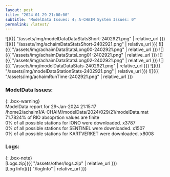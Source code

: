 ```yaml
---
layout: post
title: "2024-01-29 21:00:00"
subtitle: "ModelData Issues: 4; A-CHAIM System Issues: 0"
permalink: /latest/
---
```


![]({{ "/assets/img/modelDataDataStatsShort-2402921.png" | relative_url }})
![]({{ "/assets/img/achaimDataStatsShort-2402921.png" | relative_url }})
![]({{ "/assets/img/achaimDataStatsLong00-2402921.png" | relative_url }})
![]({{ "/assets/img/achaimDataStatsLong01-2402921.png" | relative_url }})
![]({{ "/assets/img/achaimDataStatsLong02-2402921.png" | relative_url }})
![]({{ "/assets/img/modelDataDataStats-2402921.png" | relative_url }})
![]({{ "/assets/img/modelDataStationStats-2402921.png" | relative_url }})
![]({{ "/assets/img/achaimRunTime-2402921.png" | relative_url }})


### ModelData Issues:  
  
{: .box-warning}  
 ModelData report for 29-Jan-2024 21:15:17   
 /home2/achaim1/A-CHAIM/modelData/2024/029/21/modelData.mat   
 71.7824% of RIO absoprtion values are finite   
 0% of all possible stations for IONO were downloaded. x3787   
 0% of all possible stations for SENTINEL were downloaded. x1507   
 0% of all possible stations for KARTVERKET were downloaded. x8008   
  


### Logs:  
  
{: .box-note}  
[Logs.zip]({{ "/assets/other/logs.zip" | relative_url }})  
[Log Info]({{ "/logInfo" | relative_url }})  
